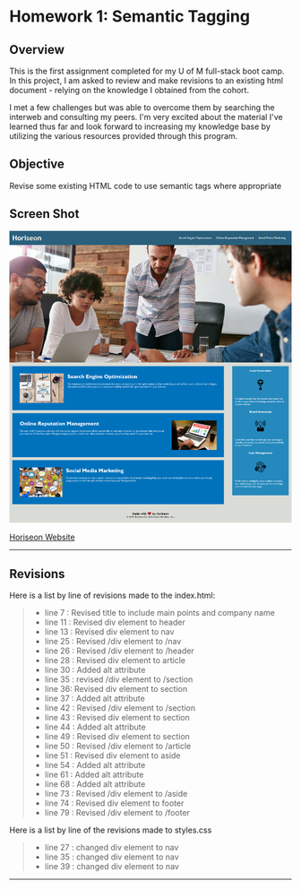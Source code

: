 
# Homework 1: Semantic Tagging

## Overview

This is the first assignment completed for my U of M full-stack boot camp. In this project, I am asked to review and make revisions to an existing html document - relying on the knowledge I obtained from the cohort.

I met a few challenges but was able to overcome them by searching the interweb and consulting my peers. I'm very excited about the material I've learned thus far and look forward to increasing my knowledge base by utilizing the various resources provided through this program.

## Objective

Revise some existing HTML code to use semantic tags where appropriate 

## Screen Shot

![Here is a screen shot of the home page.](https://github.com/W3HT/semantic-tagging/blob/main/screencapture-file-C-Users-matth-OneDrive-Documents-boot-camp-homework-semantic-tagging-index-html-2021-09-10-20_20_49.png?raw=true)

[Horiseon Website](https://w3ht.github.io/semantic-tagging/)  

----

## Revisions

Here is a list by line of revisions made to the index.html:

> - line  7 : Revised title to include main points and company name
> - line 11 : Revised div element to header
> - line 13 : Revised div element to nav
> - line 25 : Revised /div element to /nav
> - line 26 : Revised /div element to /header
> - line 28 : Revised div element to article
> - line 30 : Added alt attribute
> - line 35 : revised /div element to /section
> - line 36: Revised div element to section 
> - line 37 : Added alt attribute
> - line 42 : Revised /div element to /section 
> - line 43 : Revised div element to section
> - line 44 : Added alt attribute
> - line 49 : Revised div element to section
> - line 50 : Revised /div element to /article
> - line 51 : Revised div element to aside
> - line 54 : Added alt attribute
> - line 61 : Added alt attribute
> - line 68 : Added alt attribute
> - line 73 : Revised /div element to /aside
> - line 74 : Revised div element to footer
> - line 79 : Revised /div element to /footer

Here is a list by line of the revisions made to styles.css

> - line 27 : changed div element to nav
> - line 35 : changed div element to nav
> - line 39 : changed div element to nav

---

